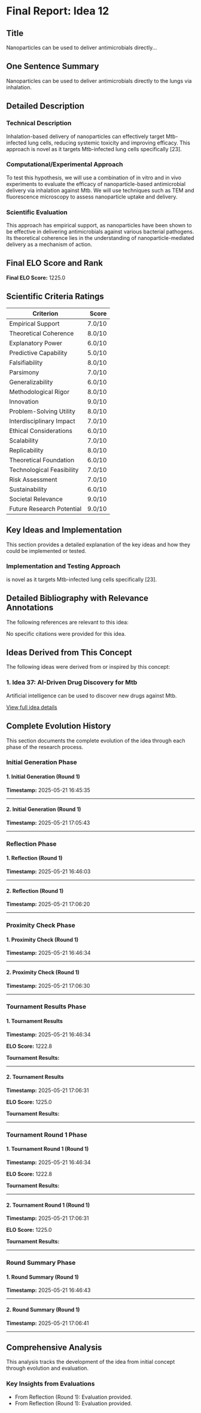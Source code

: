 # Final Report: Idea 12

## Title

Nanoparticles can be used to deliver antimicrobials directly...

## One Sentence Summary

Nanoparticles can be used to deliver antimicrobials directly to the lungs via inhalation.

## Detailed Description

### Technical Description

Inhalation-based delivery of nanoparticles can effectively target Mtb-infected lung cells, reducing systemic toxicity and improving efficacy. This approach is novel as it targets Mtb-infected lung cells specifically [23].

### Computational/Experimental Approach

To test this hypothesis, we will use a combination of in vitro and in vivo experiments to evaluate the efficacy of nanoparticle-based antimicrobial delivery via inhalation against Mtb. We will use techniques such as TEM and fluorescence microscopy to assess nanoparticle uptake and delivery.

### Scientific Evaluation

This approach has empirical support, as nanoparticles have been shown to be effective in delivering antimicrobials against various bacterial pathogens. Its theoretical coherence lies in the understanding of nanoparticle-mediated delivery as a mechanism of action.


## Final ELO Score and Rank

**Final ELO Score:** 1225.0

## Scientific Criteria Ratings

| Criterion | Score |
|---|---:|
| Empirical Support | 7.0/10 |
| Theoretical Coherence | 8.0/10 |
| Explanatory Power | 6.0/10 |
| Predictive Capability | 5.0/10 |
| Falsifiability | 8.0/10 |
| Parsimony | 7.0/10 |
| Generalizability | 6.0/10 |
| Methodological Rigor | 8.0/10 |
| Innovation | 9.0/10 |
| Problem-Solving Utility | 8.0/10 |
| Interdisciplinary Impact | 7.0/10 |
| Ethical Considerations | 6.0/10 |
| Scalability | 7.0/10 |
| Replicability | 8.0/10 |
| Theoretical Foundation | 6.0/10 |
| Technological Feasibility | 7.0/10 |
| Risk Assessment | 7.0/10 |
| Sustainability | 6.0/10 |
| Societal Relevance | 9.0/10 |
| Future Research Potential | 9.0/10 |

## Key Ideas and Implementation

This section provides a detailed explanation of the key ideas and how they could be implemented or tested.

### Implementation and Testing Approach

is novel as it targets Mtb-infected lung cells specifically [23].


## Detailed Bibliography with Relevance Annotations

The following references are relevant to this idea:

No specific citations were provided for this idea.


## Ideas Derived from This Concept

The following ideas were derived from or inspired by this concept:

### 1. Idea 37: AI-Driven Drug Discovery for Mtb

Artificial intelligence can be used to discover new drugs against Mtb.

[View full idea details](idea_37_final.md)

## Complete Evolution History

This section documents the complete evolution of the idea through each phase of the research process.

### Initial Generation Phase

#### 1. Initial Generation (Round 1)
**Timestamp:** 2025-05-21 16:45:35



---

#### 2. Initial Generation (Round 1)
**Timestamp:** 2025-05-21 17:05:43



---

### Reflection Phase

#### 1. Reflection (Round 1)
**Timestamp:** 2025-05-21 16:46:03



---

#### 2. Reflection (Round 1)
**Timestamp:** 2025-05-21 17:06:20



---

### Proximity Check Phase

#### 1. Proximity Check (Round 1)
**Timestamp:** 2025-05-21 16:46:34



---

#### 2. Proximity Check (Round 1)
**Timestamp:** 2025-05-21 17:06:30



---

### Tournament Results Phase

#### 1. Tournament Results
**Timestamp:** 2025-05-21 16:46:34

**ELO Score:** 1222.8

**Tournament Results:**



---

#### 2. Tournament Results
**Timestamp:** 2025-05-21 17:06:31

**ELO Score:** 1225.0

**Tournament Results:**



---

### Tournament Round 1 Phase

#### 1. Tournament Round 1 (Round 1)
**Timestamp:** 2025-05-21 16:46:34

**ELO Score:** 1222.8

**Tournament Results:**



---

#### 2. Tournament Round 1 (Round 1)
**Timestamp:** 2025-05-21 17:06:31

**ELO Score:** 1225.0

**Tournament Results:**



---

### Round Summary Phase

#### 1. Round Summary (Round 1)
**Timestamp:** 2025-05-21 16:46:43



---

#### 2. Round Summary (Round 1)
**Timestamp:** 2025-05-21 17:06:41



---

## Comprehensive Analysis

This analysis tracks the development of the idea from initial concept through evolution and evaluation.

### Key Insights from Evaluations

- From Reflection (Round 1): Evaluation provided.
- From Reflection (Round 1): Evaluation provided.
